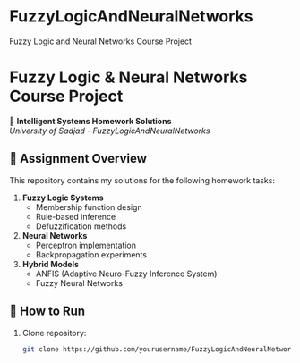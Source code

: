# FuzzyLogicAndNeuralNetworks
Fuzzy Logic and Neural Networks Course Project


# Fuzzy Logic & Neural Networks Course Project

🧠 **Intelligent Systems Homework Solutions**  
*University of Sadjad - FuzzyLogicAndNeuralNetworks*  
 


## 📝 Assignment Overview
This repository contains my solutions for the following homework tasks:
1. **Fuzzy Logic Systems**  
   - Membership function design
   - Rule-based inference
   - Defuzzification methods
2. **Neural Networks**  
   - Perceptron implementation
   - Backpropagation experiments
3. **Hybrid Models**  
   - ANFIS (Adaptive Neuro-Fuzzy Inference System)
   - Fuzzy Neural Networks



## 🚀 How to Run
1. Clone repository:
   ```bash
   git clone https://github.com/yourusername/FuzzyLogicAndNeuralNetworks
